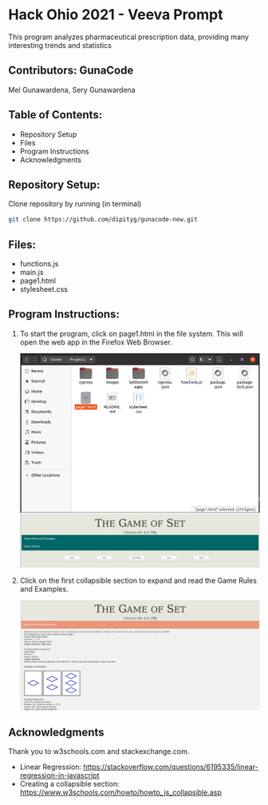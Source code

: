 # Hack Ohio 2021 - Veeva Prompt
This program analyzes pharmaceutical prescription data, providing many interesting trends and statistics 
## Contributors: GunaCode
Mel Gunawardena, Sery Gunawardena

## Table of Contents:
- Repository Setup
- Files
- Program Instructions 
- Acknowledgments

## Repository Setup:
Clone repository by running (in terminal)

```bash
git clone https://github.com/dipityg/gunacode-new.git
```

## Files:
- functions.js
- main.js
- page1.html
- stylesheet.css

## Program Instructions:
1. To start the program, click on page1.html in the file system. This will open the web app in the Firefox Web Browser. 

    ![File System](/images/filesystem.PNG)
    ![Website](/images/page1.PNG)
    
2. Click on the first collapsible section to expand and read the Game Rules and Examples. 

    ![Game Rules](/images/gamerules.PNG)


## Acknowledgments
Thank you to w3schools.com and stackexchange.com. 
- Linear Regression: https://stackoverflow.com/questions/6195335/linear-regression-in-javascript
- Creating a collapsible section: https://www.w3schools.com/howto/howto_js_collapsible.asp

